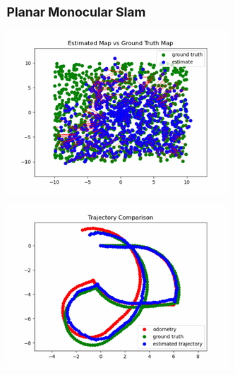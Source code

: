 # Planar Monocular Slam

![Landmarks Animation](figures/landmarks_animation.gif "SLAM in action")

![Trajectory Animation](figures/trajectory_animation.gif "SLAM in action")